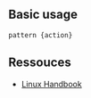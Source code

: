 ## Basic usage
`pattern {action}`
## Ressouces
- [Linux Handbook](https://linuxhandbook.com/awk-command-tutorial/)

